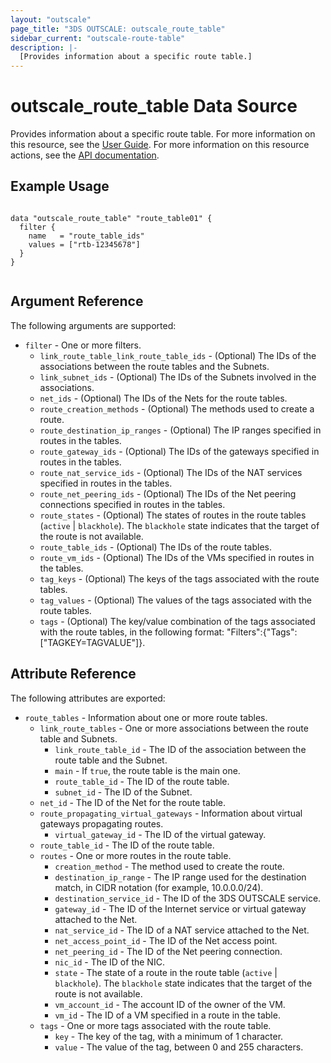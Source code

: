 ```yaml
---
layout: "outscale"
page_title: "3DS OUTSCALE: outscale_route_table"
sidebar_current: "outscale-route-table"
description: |-
  [Provides information about a specific route table.]
---
```


# outscale_route_table Data Source

Provides information about a specific route table.
For more information on this resource, see the [User Guide](https://wiki.outscale.net/display/EN/About+Route+Tables).
For more information on this resource actions, see the [API documentation](https://docs.outscale.com/api#3ds-outscale-api-routetable).

## Example Usage

```hcl

data "outscale_route_table" "route_table01" {
  filter {
    name   = "route_table_ids"
    values = ["rtb-12345678"]
  }
}


```

## Argument Reference

The following arguments are supported:

* `filter` - One or more filters.
  * `link_route_table_link_route_table_ids` - (Optional) The IDs of the associations between the route tables and the Subnets.
  * `link_subnet_ids` - (Optional) The IDs of the Subnets involved in the associations.
  * `net_ids` - (Optional) The IDs of the Nets for the route tables.
  * `route_creation_methods` - (Optional) The methods used to create a route.
  * `route_destination_ip_ranges` - (Optional) The IP ranges specified in routes in the tables.
  * `route_gateway_ids` - (Optional) The IDs of the gateways specified in routes in the tables.
  * `route_nat_service_ids` - (Optional) The IDs of the NAT services specified in routes in the tables.
  * `route_net_peering_ids` - (Optional) The IDs of the Net peering connections specified in routes in the tables.
  * `route_states` - (Optional) The states of routes in the route tables (`active` \| `blackhole`). The `blackhole` state indicates that the target of the route is not available.
  * `route_table_ids` - (Optional) The IDs of the route tables.
  * `route_vm_ids` - (Optional) The IDs of the VMs specified in routes in the tables.
  * `tag_keys` - (Optional) The keys of the tags associated with the route tables.
  * `tag_values` - (Optional) The values of the tags associated with the route tables.
  * `tags` - (Optional) The key/value combination of the tags associated with the route tables, in the following format: "Filters":{"Tags":["TAGKEY=TAGVALUE"]}.

## Attribute Reference

The following attributes are exported:

* `route_tables` - Information about one or more route tables.
  * `link_route_tables` - One or more associations between the route table and Subnets.
      * `link_route_table_id` - The ID of the association between the route table and the Subnet.
      * `main` - If `true`, the route table is the main one.
      * `route_table_id` - The ID of the route table.
      * `subnet_id` - The ID of the Subnet.
  * `net_id` - The ID of the Net for the route table.
  * `route_propagating_virtual_gateways` - Information about virtual gateways propagating routes.
      * `virtual_gateway_id` - The ID of the virtual gateway.
  * `route_table_id` - The ID of the route table.
  * `routes` - One or more routes in the route table.
      * `creation_method` - The method used to create the route.
      * `destination_ip_range` - The IP range used for the destination match, in CIDR notation (for example, 10.0.0.0/24).
      * `destination_service_id` - The ID of the 3DS OUTSCALE service.
      * `gateway_id` - The ID of the Internet service or virtual gateway attached to the Net.
      * `nat_service_id` - The ID of a NAT service attached to the Net.
      * `net_access_point_id` - The ID of the Net access point.
      * `net_peering_id` - The ID of the Net peering connection.
      * `nic_id` - The ID of the NIC.
      * `state` - The state of a route in the route table (`active` \| `blackhole`). The `blackhole` state indicates that the target of the route is not available.
      * `vm_account_id` - The account ID of the owner of the VM.
      * `vm_id` - The ID of a VM specified in a route in the table.
  * `tags` - One or more tags associated with the route table.
      * `key` - The key of the tag, with a minimum of 1 character.
      * `value` - The value of the tag, between 0 and 255 characters.
